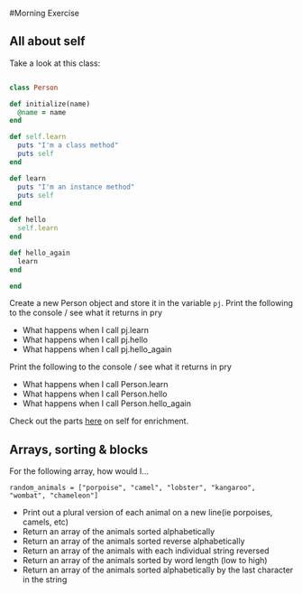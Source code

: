 #Morning Exercise

## All about self

Take a look at this class:

```ruby

class Person

def initialize(name)
  @name = name
end

def self.learn
  puts "I'm a class method"
  puts self
end

def learn
  puts "I'm an instance method"
  puts self
end

def hello
  self.learn
end

def hello_again
  learn
end

end
```

Create a new Person object and store it in the variable `pj`. Print the following to the console / see what it returns in pry
* What happens when I call pj.learn
* What happens when I call pj.hello
* What happens when I call pj.hello_again

Print the following to the console / see what it returns in pry
* What happens when I call Person.learn
* What happens when I call Person.hello
* What happens when I call Person.hello_again


Check out the parts [here](https://thenewcircle.com/bookshelf/ruby_tutorial/scope.html) on self for enrichment.

## Arrays, sorting & blocks

For the following array, how would I...

```
random_animals = ["porpoise", "camel", "lobster", "kangaroo", "wombat", "chameleon"]
```
* Print out a plural version of each animal on a new line(ie porpoises, camels, etc)
* Return an array of the animals sorted alphabetically
* Return an array of the animals sorted reverse alphabetically
* Return an array of the animals with each individual string reversed
* Return an array of the animals sorted by word length (low to high)
* Return an array of the animals sorted alphabetically by the last character in the string
